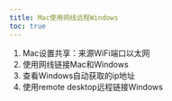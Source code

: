 ```yaml
---
title: Mac使用网线远程Windows
toc: true
---
```


1. Mac设置共享：来源WiFi端口以太网
2. 使用网线链接Mac和Windows
3. 查看Windows自动获取的ip地址
4. 使用remote desktop远程链接Windows
